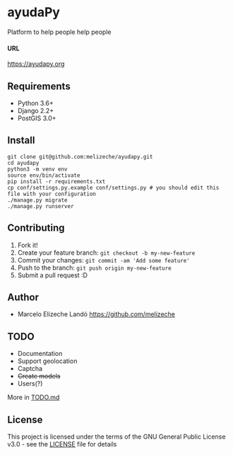 # ayudaPy
Platform to help people help people
#### URL

https://ayudapy.org

## Requirements

* Python 3.6+
* Django 2.2+
* PostGIS 3.0+

## Install

```
git clone git@github.com:melizeche/ayudapy.git
cd ayudapy
python3 -m venv env
source env/bin/activate
pip install -r requirements.txt
cp conf/settings.py.example conf/settings.py # you should edit this file with your configuration
./manage.py migrate
./manage.py runserver
```

## Contributing

1. Fork it!
2. Create your feature branch: `git checkout -b my-new-feature`
3. Commit your changes: `git commit -am 'Add some feature'`
4. Push to the branch: `git push origin my-new-feature`
5. Submit a pull request :D

## Author

* Marcelo Elizeche Landó https://github.com/melizeche


## TODO

* Documentation
* Support geolocation
* Captcha
* ~~Create models~~
* Users(?)

More in [TODO.md](TODO.md)

## License

This project is licensed under the terms of the GNU General Public License v3.0 - see the [LICENSE](LICENSE) file for details

